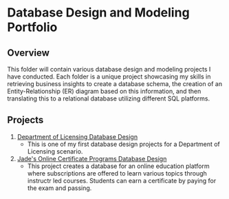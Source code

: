 # Database Design and Modeling Portfolio

## Overview
This folder will contain various database design and modeling projects I have conducted. Each folder is a unique project showcasing my skills in retrieving business insights to create a database schema, the creation of an Entity-Relationship (ER) diagram based on this information, and then translating this to a relational database utilizing different SQL platforms.

## Projects
1. [Department of Licensing Database Design](https://github.com/Jade010/SQL/tree/main/Database%20Design%20and%20Modeling/DeptOfLicensingProject)
     * This is one of my first database design projects for a Department of Licensing scenario.
2. [Jade's Online Certificate Programs Database Design](https://github.com/Jade010/SQL/tree/main/Database%20Design%20and%20Modeling/JadesOnlineEducationProject)
     * This project creates a database for an online education platform where subscriptions are offered to learn various topics through instructr led courses. Students can earn a certificate by paying for the exam and passing.
